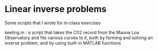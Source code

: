 # Linear inverse problems

Some scripts that I wrote for in-class exercises

keeling.m : a script that takes the C02 record from the Mauna Loa Observatory and fits various curves to it, both by forming and solving an inverse problem, and by using built-in MATLAB functions
